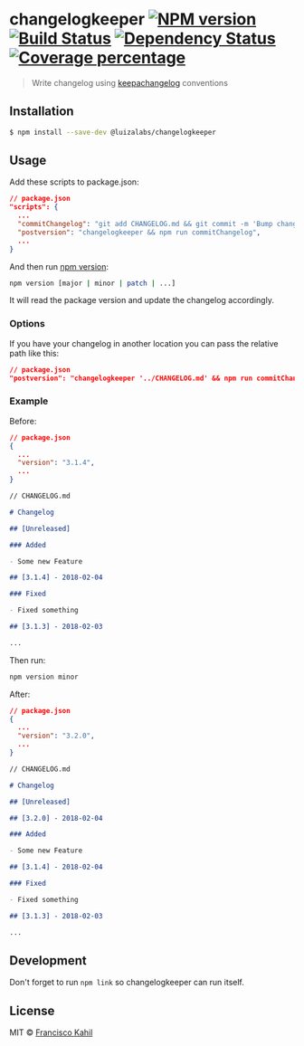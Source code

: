 # changelogkeeper [![NPM version][npm-image]][npm-url] [![Build Status][travis-image]][travis-url] [![Dependency Status][daviddm-image]][daviddm-url] [![Coverage percentage][coveralls-image]][coveralls-url]

> Write changelog using [keepachangelog](https://keepachangelog.com/en/1.0.0/) conventions

## Installation

```sh
$ npm install --save-dev @luizalabs/changelogkeeper
```

## Usage

Add these scripts to package.json:

```json
// package.json
"scripts": {
  ...
  "commitChangelog": "git add CHANGELOG.md && git commit -m 'Bump changelog'",
  "postversion": "changelogkeeper && npm run commitChangelog",
  ...
}
```

And then run [npm version](https://docs.npmjs.com/cli/version.html):

```sh
npm version [major | minor | patch | ...]
```

It will read the package version and update the changelog accordingly.

### Options

If you have your changelog in another location you can pass the relative path like this:

```json
// package.json
"postversion": "changelogkeeper '../CHANGELOG.md' && npm run commitChangelog"
```

### Example

Before:

```json
// package.json
{
  ...
  "version": "3.1.4",
  ...
}
```

```md
// CHANGELOG.md

# Changelog

## [Unreleased]

### Added

- Some new Feature

## [3.1.4] - 2018-02-04

### Fixed

- Fixed something

## [3.1.3] - 2018-02-03

...
```

Then run:

```sh
npm version minor
```

After:

```json
// package.json
{
  ...
  "version": "3.2.0",
  ...
}
```

```md
// CHANGELOG.md

# Changelog

## [Unreleased]

## [3.2.0] - 2018-02-04

### Added

- Some new Feature

## [3.1.4] - 2018-02-04

### Fixed

- Fixed something

## [3.1.3] - 2018-02-03

...
```

## Development

Don't forget to run `npm link` so changelogkeeper can run itself.

## License

MIT © [Francisco Kahil]()

[npm-image]: https://badge.fury.io/js/changelogkeeper.svg
[npm-url]: https://npmjs.org/package/changelogkeeper
[travis-image]: https://travis-ci.org/codexico/changelogkeeper.svg?branch=master
[travis-url]: https://travis-ci.org/codexico/changelogkeeper
[daviddm-image]: https://david-dm.org/codexico/changelogkeeper.svg?theme=shields.io
[daviddm-url]: https://david-dm.org/codexico/changelogkeeper
[coveralls-image]: https://coveralls.io/repos/codexico/changelogkeeper/badge.svg
[coveralls-url]: https://coveralls.io/r/codexico/changelogkeeper

